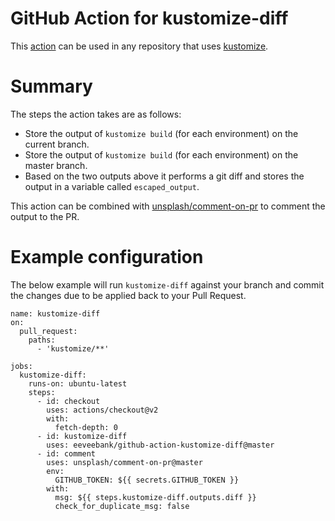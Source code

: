 # GitHub Action for kustomize-diff

This [action](https://help.github.com/en/actions) can be used in any repository that uses [kustomize](https://kustomize.io/).

# Summary

The steps the action takes are as follows:

- Store the output of `kustomize build` (for each environment) on the current branch.
- Store the output of `kustomize build` (for each environment) on the master branch.
- Based on the two outputs above it performs a git diff and stores the output in a variable called `escaped_output`.

This action can be combined with [unsplash/comment-on-pr](https://github.com/unsplash/comment-on-pr) to comment the output to the PR. 

# Example configuration

The below example will run `kustomize-diff` against your branch and commit the changes due to be applied back to your Pull Request.

```
name: kustomize-diff
on:
  pull_request:
    paths:
      - 'kustomize/**'

jobs:
  kustomize-diff:
    runs-on: ubuntu-latest
    steps:
      - id: checkout
        uses: actions/checkout@v2
        with:
          fetch-depth: 0
      - id: kustomize-diff
        uses: eeveebank/github-action-kustomize-diff@master
      - id: comment
        uses: unsplash/comment-on-pr@master
        env:
          GITHUB_TOKEN: ${{ secrets.GITHUB_TOKEN }}
        with:
          msg: ${{ steps.kustomize-diff.outputs.diff }}
          check_for_duplicate_msg: false
```